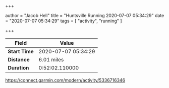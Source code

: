 +++

author = "Jacob Hell"
title = "Huntsville Running 2020-07-07 05:34:29"
date = "2020-07-07 05:34:29"
tags = [
    "activity", "running"
]

+++

<!--more-->

|Field  |Value  |
|--- | --- |
|**Start Time**|2020-07-07 05:34:29|
|**Distance**|6.01 miles|
|**Duration**|0:52:02.110000|

https://connect.garmin.com/modern/activity/5336716346